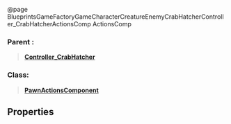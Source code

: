 @page BlueprintsGameFactoryGameCharacterCreatureEnemyCrabHatcherController_CrabHatcherActionsComp ActionsComp
### Parent :
<b><a href="_blueprints_game_factory_game_character_creature_enemy_crab_hatcher_controller__crab_hatcher.html"><blockquote>Controller_CrabHatcher</blockquote></a></b>
### Class:
<b><a href="_class_script_pawn_actions_component.html"><blockquote>PawnActionsComponent</blockquote></a></b>
## Properties
